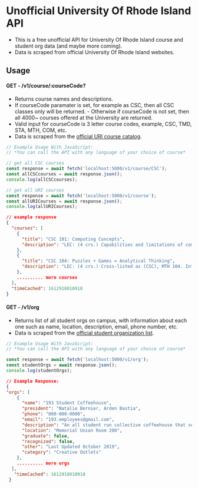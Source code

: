 # Unofficial University Of Rhode Island API
- This is a free unofficial API for University Of Rhode Island course and student org data (and maybe more coming).
- Data is scraped from official University Of Rhode Island websites.

## Usage

#### GET - /v1/course/:courseCode?
- Returns course names and descriptions.
- If courseCode paramater is set, for example as CSC, then all CSC classes only will be returned. - Otherwise if courseCode is not set, then all 4000~ courses offered at the University are returned. 
- Valid input for courseCode is 3 letter course codes, example, CSC, TMD, STA, MTH, COM, etc.
- Data is scraped from the [official URI course catalog](https://web.uri.edu/catalog/course-descriptions/).

```javascript
// Example Usage With JavaScript:
// *You can call the API with any language of your choice of course*

// get all CSC courses
const response = await fetch('localhost:5000/v1/course/CSC');
const allCSCcourses = await response.json();
console.log(allCSCcourses);

// get all URI courses
const response = await fetch('localhost:5000/v1/course');
const allURICourses = await response.json();
console.log(allURICourses);
```

```json
// example response
{
  "courses": [
    {
      "title": "CSC 101: Computing Concepts",
      "description": "LEC: (4 crs.) Capabilities and limitations of computers. Applications of computers in today's society. Overview of computing systems and programs. Students will complete several projects using a computer. (Lec. 3, Lab. 2/Online) Not open to students who have credit in any college-level computer science course, or to computer science majors. (B3) (B4)"
    },
    {
      "title": "CSC 104: Puzzles + Games = Analytical Thinking",
      "description": "LEC: (4 crs.) Cross-listed as (CSC), MTH 104. Introduces mathematical problem solving and computational thinking through puzzles and games. Students work in small groups on activities to enhance their analytic abilities. Topics include numbers, probability, logic, algorithms, and graphs. (Lec. 4) Pre: High school mathematics. No programming required. (B3)"
    },
    .......... more courses
  ],
  "timeCached": 1612918010918
} 
```


#### GET - /v1/org
- Returns list of all student orgs on campus, with information about each one such as name, location, description, email, phone number, etc. 
- Data is scraped from the [official student organization list](https://studentorg.apps.uri.edu/).
```javascript
// Example Usage With JavaScript:
// *You can call the API with any language of your choice of course*

const response = await fetch('localhost:5000/v1/org');
const studentOrgs = await response.json();
console.log(studentOrgs);
```
```json
// Example Response:
{
"orgs": [
    {
      "name": "193 Student Coffeehouse",
      "president": "Natalie Bernier, Arden Bastia",
      "phone": "000-000-0000",
      "email": "193.employees@gmail.com",
      "description": "An all student run collective coffeehouse that serves fair trade coffee, tea, and other specialty drinks in a fun, inviting atmosphere! We host open mics, band nights, and movie nights. Follow us on Instagram to stay up to date with events (@193coffeehouse)!",
      "location": "Memorial Union Room 200",
      "graduate": false,
      "recognized": false,
      "other": "Last Updated October 2019",
      "category": "Creative Outlets"
    },
    .......... more orgs
  ],
   "timeCached": 1612918010918 
 }
```

